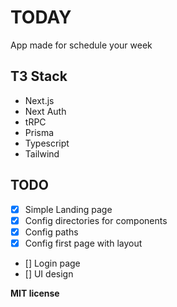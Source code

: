 # TODAY
App made for schedule your week

## T3 Stack
- Next.js 
- Next Auth
- tRPC
- Prisma
- Typescript
- Tailwind

## TODO
- [x] Simple Landing page
- [x] Config directories for components
- [x] Config paths
- [x] Config first page with layout
- [] Login page
- [] UI design


**MIT license**